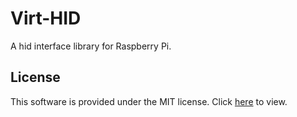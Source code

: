 # Virt-HID
A hid interface library for Raspberry Pi.


## License
This software is provided under the MIT license. Click [here](./LICENSE) to view.